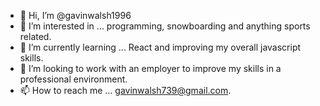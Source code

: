 - 👋 Hi, I’m @gavinwalsh1996
- 👀 I’m interested in ... programming, snowboarding and anything sports related.
- 🌱 I’m currently learning ... React and improving my overall javascript skills.
- 💞️ I’m looking to work with an employer to improve my skills in a professional environment.
- 📫 How to reach me ... gavinwalsh739@gmail.com.

<!---
gavinwalsh1996/gavinwalsh1996 is a ✨ special ✨ repository because its `README.md` (this file) appears on your GitHub profile.
You can click the Preview link to take a look at your changes.
--->
